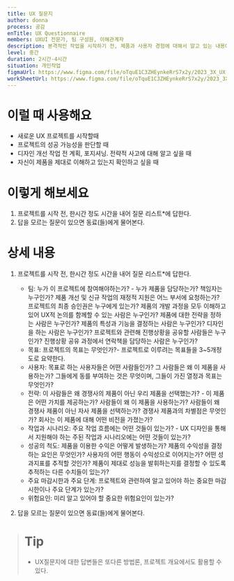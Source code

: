 ```yaml
---
title: UX 질문지
author: donna
process: 공감
enTitle: UX Questionnaire
members: UXUI 전문가, 팀 구성원, 이해관계자
description: 본격적인 작업을 시작하기 전, 제품과 사용자 경험에 대해서 알고 있는 내용에 대한 질문 리스트 작성
level: 중간
duration: 2시간-4시간
situation: 개인작업
figmaUrl: https://www.figma.com/file/oTquE1C3ZHEynkeRrS7x2y/2023_3X_UX-Card_WorkSheet_Ver.3?node-id=11%3A86&t=S78VoafWiPUw20Ek-1
workSheetUrl: https://www.figma.com/file/oTquE1C3ZHEynkeRrS7x2y/2023_3X_UX-Card_WorkSheet_Ver.3?node-id=11%3A86&t=S78VoafWiPUw20Ek-1
---
```


<!-- 프로세스별 보기: 공감, 설계, 프로토타입, 테스트 -->
<!--duration은 분단위로 숫자만 적어주세요-->
<!--level: 쉬움, 중간, 어려움-->

# 이럴 때 사용해요

- 새로운 UX 프로젝트를 시작할때
- 프로젝트의 성공 가능성을 판단할 때
- 디자인 개선 작업 전 계획, 포지셔닝. 전략적 사고에 대해 알고 싶을 때
- 자신이 제품을 제대로 이해하고 있는지 확인하고 싶을 때

# 이렇게 해보세요

1. 프로젝트를 시작 전, 한시간 정도 시간을 내어 질문 리스트\*에 답한다.
2. 답을 모르는 질문이 있으면 동료(들)에게 물어본다.

# 상세 내용

1. 프로젝트를 시작 전, 한시간 정도 시간을 내어 질문 리스트\*에 답한다.

   - 팀: 누가 이 프로젝트에 참여해야하는가? - 누가 제품을 담당하는가? 책임자는 누구인가? 제품 개선 및 신규 작업의 재정적 지원은 어느 부서에 요청하는가? 프로젝트의 최종 승인권은 누구에게 있는가? 제품의 개발 과정을 모두 이해하고 있어 UX적 논의를 함께할 수 있는 사람은 누구인가? 제품에 대한 전략을 정하는 사람은 누구인가? 제품의 특성과 기능을 결정하는 사람은 누구인가? 디자인을 하는 사람은 누구인가? 프로젝트와 관련해 진행상황을 공유할 사람들은 누구인가? 진행상황 공유 과정에서 연락책을 담당하는 사람은 누구인가?
   - 목표: 프로젝트의 목표는 무엇인가?- 프로젝트로 이루려는 목표들을 3~5개정도로 요약한다.
   - 사용자: 목표로 하는 사용자들은 어떤 사람들인가? 그 사람들은 왜 이 제품을 사용하는가? 그들에게 동를 부여하는 것은 무엇이며, 그들이 가진 열정과 목표는 무엇인가?
   - 전략: 이 사람들은 왜 경쟁사의 제품이 아닌 우리 제품을 선택했는가? - 이 제품은 어떤 가치를 제공하는가? 사람들이 왜 이 제품을 사용하는가? 사람들이 왜 경쟁사 제품이 아닌 자사 제품을 선택하는가? 경쟁사 제품과의 차별점은 무엇인가? 회사는 이 제품에 대해 어떤 비전을 가졌는가?
   - 작업과 시나리오: 주요 작업 흐름에는 어떤 것들이 있는가? - UX 디자인을 통해서 지원해야 하는 주된 작업과 시나리오에는 어떤 것들이 있는가?
   - 성공의 척도: 제품을 이용한 수익은 어떻게 발생하는가? 제품의 수익성을 결정하는 요인은 무엇인가? 사용자의 어떤 행동이 수익성으로 이어지는가? 어떤 성과지표를 추적할 것인가? 제품이 제대로 성능을 발휘하는지를 결정할 수 있도록 추적하는 다른 수치들이 있는가?
   - 주요 마감시한과 주요 단계: 프로젝트와 관련하여 알고 있어야 하는 중요한 마감시한이나 주요 단계가 있는가?
   - 위험요인: 미리 알고 있어야 할 중요한 위험요인이 있는가?

2. 답을 모르는 질문이 있으면 동료(들)에게 물어본다.

> # Tip
>
> - UX질문지에 대한 답변들은 또다른 방법론, 프로젝트 개요에서도 활용할 수 있다.
